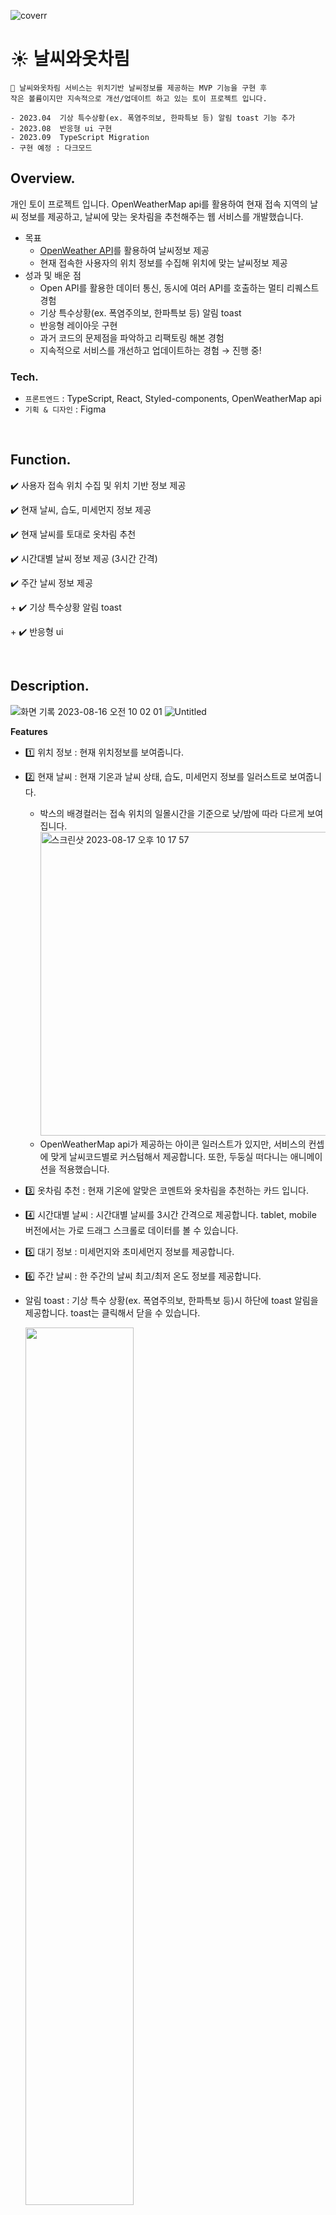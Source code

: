 ![coverr](https://github.com/seoziyeong/toy_project_weather/assets/119486106/5f721c1b-9feb-4619-b4a5-d7250386e71c)

# ☀️ 날씨와옷차림

```
🔔 날씨와옷차림 서비스는 위치기반 날씨정보를 제공하는 MVP 기능을 구현 후
작은 볼륨이지만 지속적으로 개선/업데이트 하고 있는 토이 프로젝트 입니다.

- 2023.04  기상 특수상황(ex. 폭염주의보, 한파특보 등) 알림 toast 기능 추가
- 2023.08  반응형 ui 구현
- 2023.09  TypeScript Migration
- 구현 예정 : 다크모드
```

## Overview.

개인 토이 프로젝트 입니다.
OpenWeatherMap api를 활용하여 현재 접속 지역의 날씨 정보를 제공하고, 날씨에 맞는 옷차림을 추천해주는 웹 서비스를 개발했습니다.

- 목표
  - [OpenWeather API](https://openweathermap.org/api)를 활용하여 날씨정보 제공
  - 현재 접속한 사용자의 위치 정보를 수집해 위치에 맞는 날씨정보 제공
- 성과 및 배운 점
  - Open API를 활용한 데이터 통신, 동시에 여러 API를 호출하는 멀티 리퀘스트 경험
  - 기상 특수상황(ex. 폭염주의보, 한파특보 등) 알림 toast
  - 반응형 레이아웃 구현
  - 과거 코드의 문제점을 파악하고 리팩토링 해본 경험
  - 지속적으로 서비스를 개선하고 업데이트하는 경험 → 진행 중!

### Tech.

- `프론트엔드` : TypeScript, React, Styled-components, OpenWeatherMap api
- `기획 & 디자인` : Figma

<br>

## Function.

✔️ 사용자 접속 위치 수집 및 위치 기반 정보 제공

✔️ 현재 날씨, 습도, 미세먼지 정보 제공

✔️ 현재 날씨를 토대로 옷차림 추천

✔️ 시간대별 날씨 정보 제공 (3시간 간격)

✔️ 주간 날씨 정보 제공

+ ✔️ 기상 특수상황 알림 toast

+ ✔️ 반응형 ui

<br>

## Description.

![화면 기록 2023-08-16 오전 10 02 01](https://github.com/seoziyeong/toy_project_weather/assets/119486106/9a82e231-1d3a-425a-806b-5e803013d396)
![Untitled](https://github.com/seoziyeong/toy_project_weather/assets/119486106/b117d112-5a0e-473f-a912-bb28abbde73b)

**Features**

- 1️⃣ 위치 정보 : 현재 위치정보를 보여줍니다.
- 2️⃣ 현재 날씨 : 현재 기온과 날씨 상태, 습도, 미세먼지 정보를 일러스트로 보여줍니다.
  - 박스의 배경컬러는 접속 위치의 일몰시간을 기준으로 낮/밤에 따라 다르게 보여집니다.
    <img width="486" alt="스크린샷 2023-08-17 오후 10 17 57" src="https://github.com/seoziyeong/toy_project_weather/assets/119486106/25ef52e7-0dca-424d-90fb-5e20ddd2b05b">
  - OpenWeatherMap api가 제공하는 아이콘 일러스트가 있지만, 서비스의 컨셉에 맞게 날씨코드별로 커스텀해서 제공합니다.
    또한, 두둥실 떠다니는 애니메이션을 적용했습니다.
- 3️⃣ 옷차림 추천 : 현재 기온에 알맞은 코멘트와 옷차림을 추천하는 카드 입니다.
- 4️⃣ 시간대별 날씨 : 시간대별 날씨를 3시간 간격으로 제공합니다. tablet, mobile 버전에서는 가로 드래그 스크롤로 데이터를 볼 수 있습니다.
- 5️⃣ 대기 정보 : 미세먼지와 초미세먼지 정보를 제공합니다.
- 6️⃣ 주간 날씨 : 한 주간의 날씨 최고/최저 온도 정보를 제공합니다.
- 알림 toast : 기상 특수 상황(ex. 폭염주의보, 한파특보 등)시 하단에 toast 알림을 제공합니다. toast는 클릭해서 닫을 수 있습니다.

    <img src="https://github.com/seoziyeong/toy_project_weather/assets/119486106/373eebbf-1b63-4a64-b7b5-41f240e72487" width="60%">

    <img src="https://github.com/seoziyeong/toy_project_weather/assets/119486106/197f2c4d-8c60-45bd-a241-98f4069e1578" width="60%">

<br>

## Link.

**🔗 [배포링크](https://toy-project-weather.vercel.app/)**
